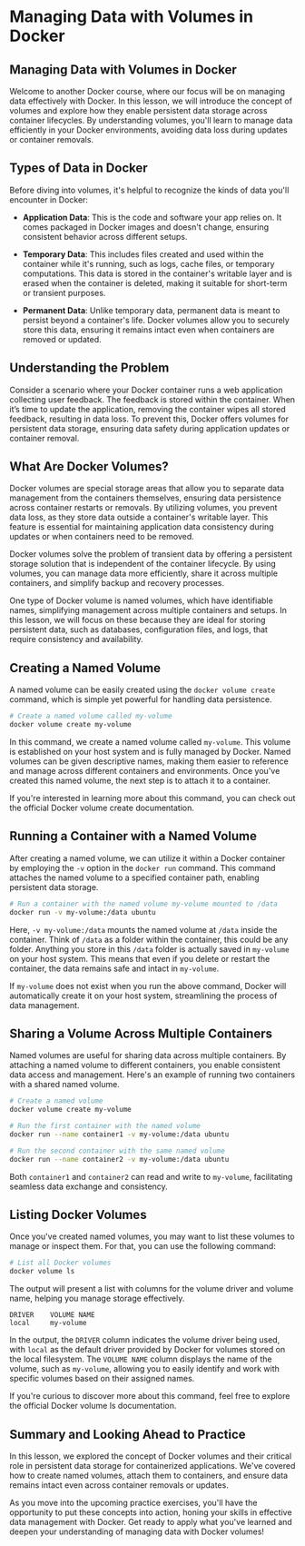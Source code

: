 # Managing Data with Volumes in Docker

## Managing Data with Volumes in Docker
Welcome to another Docker course, where our focus will be on managing data effectively with Docker. In this lesson, we will introduce the concept of volumes and explore how they enable persistent data storage across container lifecycles. By understanding volumes, you'll learn to manage data efficiently in your Docker environments, avoiding data loss during updates or container removals.

## Types of Data in Docker
Before diving into volumes, it's helpful to recognize the kinds of data you'll encounter in Docker:

- **Application Data**: This is the code and software your app relies on. It comes packaged in Docker images and doesn't change, ensuring consistent behavior across different setups.

- **Temporary Data**: This includes files created and used within the container while it's running, such as logs, cache files, or temporary computations. This data is stored in the container's writable layer and is erased when the container is deleted, making it suitable for short-term or transient purposes.

- **Permanent Data**: Unlike temporary data, permanent data is meant to persist beyond a container's life. Docker volumes allow you to securely store this data, ensuring it remains intact even when containers are removed or updated.

## Understanding the Problem
Consider a scenario where your Docker container runs a web application collecting user feedback. The feedback is stored within the container. When it’s time to update the application, removing the container wipes all stored feedback, resulting in data loss. To prevent this, Docker offers volumes for persistent data storage, ensuring data safety during application updates or container removal.

## What Are Docker Volumes?
Docker volumes are special storage areas that allow you to separate data management from the containers themselves, ensuring data persistence across container restarts or removals. By utilizing volumes, you prevent data loss, as they store data outside a container's writable layer. This feature is essential for maintaining application data consistency during updates or when containers need to be removed.

Docker volumes solve the problem of transient data by offering a persistent storage solution that is independent of the container lifecycle. By using volumes, you can manage data more efficiently, share it across multiple containers, and simplify backup and recovery processes.

One type of Docker volume is named volumes, which have identifiable names, simplifying management across multiple containers and setups. In this lesson, we will focus on these because they are ideal for storing persistent data, such as databases, configuration files, and logs, that require consistency and availability.

## Creating a Named Volume
A named volume can be easily created using the `docker volume create` command, which is simple yet powerful for handling data persistence.

```Bash
# Create a named volume called my-volume
docker volume create my-volume
```

In this command, we create a named volume called `my-volume`. This volume is established on your host system and is fully managed by Docker. Named volumes can be given descriptive names, making them easier to reference and manage across different containers and environments. Once you've created this named volume, the next step is to attach it to a container.

If you're interested in learning more about this command, you can check out the official Docker volume create documentation.

## Running a Container with a Named Volume
After creating a named volume, we can utilize it within a Docker container by employing the `-v` option in the `docker run` command. This command attaches the named volume to a specified container path, enabling persistent data storage.

```Bash
# Run a container with the named volume my-volume mounted to /data
docker run -v my-volume:/data ubuntu
```

Here, `-v my-volume:/data` mounts the named volume at `/data` inside the container. Think of `/data` as a folder within the container, this could be any folder. Anything you store in this `/data` folder is actually saved in `my-volume` on your host system. This means that even if you delete or restart the container, the data remains safe and intact in `my-volume`.

If `my-volume` does not exist when you run the above command, Docker will automatically create it on your host system, streamlining the process of data management.

## Sharing a Volume Across Multiple Containers
Named volumes are useful for sharing data across multiple containers. By attaching a named volume to different containers, you enable consistent data access and management. Here's an example of running two containers with a shared named volume.

```Bash
# Create a named volume
docker volume create my-volume

# Run the first container with the named volume
docker run --name container1 -v my-volume:/data ubuntu

# Run the second container with the same named volume
docker run --name container2 -v my-volume:/data ubuntu
```

Both `container1` and `container2` can read and write to `my-volume`, facilitating seamless data exchange and consistency.

## Listing Docker Volumes
Once you've created named volumes, you may want to list these volumes to manage or inspect them. For that, you can use the following command:

```Bash
# List all Docker volumes
docker volume ls
```

The output will present a list with columns for the volume driver and volume name, helping you manage storage effectively.

```Plain text
DRIVER    VOLUME NAME
local     my-volume
```

In the output, the `DRIVER` column indicates the volume driver being used, with `local` as the default driver provided by Docker for volumes stored on the local filesystem. The `VOLUME NAME` column displays the name of the volume, such as `my-volume`, allowing you to easily identify and work with specific volumes based on their assigned names.

If you're curious to discover more about this command, feel free to explore the official Docker volume ls documentation.

## Summary and Looking Ahead to Practice
In this lesson, we explored the concept of Docker volumes and their critical role in persistent data storage for containerized applications. We've covered how to create named volumes, attach them to containers, and ensure data remains intact even across container removals or updates.

As you move into the upcoming practice exercises, you'll have the opportunity to put these concepts into action, honing your skills in effective data management with Docker. Get ready to apply what you've learned and deepen your understanding of managing data with Docker volumes!
